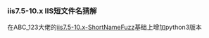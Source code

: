 ### iis7.5-10.x IIS短文件名猜解
在ABC_123大佬的[iis7.5-10.x-ShortNameFuzz](https://github.com/abc123info/iis7.5-10.x-ShortNameFuzz)基础上增加python3版本
